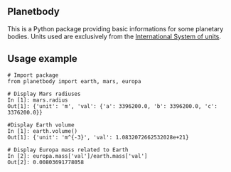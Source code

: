 **Planetbody**
--
This is a Python package providing basic informations for some planetary bodies.
Units used are exclusively from the [International System of units][1].

**Usage example**
--
```
# Import package
from planetbody import earth, mars, europa

# Display Mars radiuses
In [1]: mars.radius
Out[1]: {'unit': 'm', 'val': {'a': 3396200.0, 'b': 3396200.0, 'c': 3376200.0}}

#Display Earth volume
In [1]: earth.volume()
Out[1]: {'unit': 'm^{-3}', 'val': 1.0832072662532028e+21}

# Display Europa mass related to Earth
In [2]: europa.mass['val']/earth.mass['val']
Out[2]: 0.00803691778058
```

  [1]: https://en.wikipedia.org/?title=International_System_of_Units
